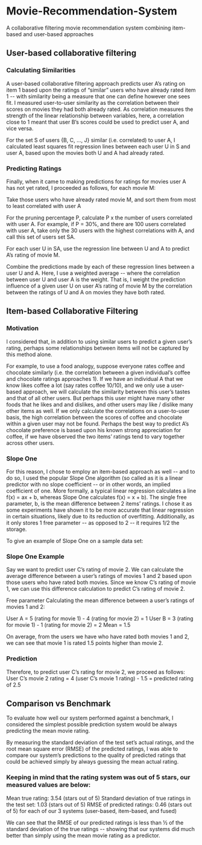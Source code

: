 # Movie-Recommendation-System
A collaborative filtering movie recommendation system combining item-based and user-based approaches

## User-based collaborative filtering

### Calculating Similarities
A user-based collaborative filtering approach predicts user A’s rating on item 1 based upon the ratings of “similar” users who have already rated item 1 -- with similarity being a measure that one can define however one sees fit. I measured user-to-user similarity as the correlation between their scores on movies they had both already rated. As correlation measures the strength of the linear relationship between variables, here, a correlation close to 1 meant that user B’s scores could be used to predict user A, and vice versa. 

For the set S of users {B, C, …, J} similar (i.e. correlated) to user A, I calculated least squares fit regression lines between each user U in S and user A, based upon the movies both U and A had already rated. 


### Predicting Ratings
Finally, when it came to making predictions for ratings for movies user A has not yet rated, I proceeded as follows, for each movie M:

Take those users who have already rated movie M, and sort them from most to least correlated with user A

For the pruning percentage P, calculate P x the number of users correlated with user A. For example, if P = 30%, and there are 100 users correlated with user A, take only the 30 users with the highest correlations with A, and call this set of users set SA.

For each user U in SA, use the regression line between U and A to predict A’s rating of movie M. 

Combine the predictions made by each of these regression lines between a user U and A. Here, I use a weighted average -- where the correlation between user U and user A is the weight. That is, I weight the prediction influence of a given user U on user A’s rating of movie M by the correlation between the ratings of U and A on movies they have both rated. 

## Item-based Collaborative Filtering

### Motivation
I considered that, in addition to using similar users to predict a given user’s rating, perhaps some relationships between items will not be captured by this method alone. 

For example, to use a food analogy, suppose everyone rates coffee and chocolate similarly (i.e. the correlation between a given individual’s coffee and chocolate ratings approaches 1). If we have an individual A that we know likes coffee a lot (say rates coffee 10/10), and we only use a user-based approach, we will calculate the similarity between this user’s tastes and that of all other users. But perhaps this user might have many other foods that he likes and and dislikes, and other users may like / dislike many other items as well. If we only calculate the correlations on a user-to-user basis, the high correlation between the scores of coffee and chocolate within a given user may not be found. Perhaps the best way to predict A’s chocolate preference is based upon his known strong appreciation for coffee, if we have observed the two items’ ratings tend to vary together across other users. 

### Slope One
For this reason, I chose to employ an item-based approach as well -- and to do so, I used the popular Slope One algorithm (so called as it is a linear predictor with no slope coefficient -- or in other words, an implied coefficient of one. More formally, a typical linear regression calculates a line f(x) = ax + b, whereas Slope One calculates f(x) = x + b). The single free parameter, b, is the mean difference between 2 items’ ratings. I chose it as some experiments have shown it to be more accurate that linear regression in certain situations, likely due to its reduction of overfitting. Additionally, as it only stores 1 free parameter -- as opposed to 2 -- it requires 1/2 the storage. 

To give an example of Slope One on a sample data set:

### Slope One Example

Say we want to predict user C’s rating of movie 2. We can calculate the average difference between a user’s ratings of movies 1 and 2 based upon those users who have rated both movies. Since we know C’s rating of movie 1, we can use this difference calculation to predict C’s rating of movie 2. 

Free parameter
Calculating the mean difference between a user’s ratings of movies 1 and 2:

User A = 5 (rating for movie 1) - 4 (rating for movie 2) = 1
User B = 3 (rating for movie 1) - 1 (rating for movie 2) = 2
Mean = 1.5

On average, from the users we have who have rated both movies 1 and 2, we can see that movie 1 is rated 1.5 points higher than movie 2. 

### Prediction
Therefore, to predict user C’s rating for movie 2, we proceed as follows:
User C’s movie 2 rating = 4 (user C’s movie 1 rating) - 1.5 = predicted rating of 2.5 

## Comparison vs Benchmark
To evaluate how well our system performed against a benchmark, I considered the simplest possible prediction system would be always predicting the mean movie rating.

By measuring the standard deviation of the test set’s actual ratings, and the root mean square error (RMSE) of the predicted ratings, I was able to compare our system’s predictions to the quality of predicted ratings that could be achieved simply by always guessing the mean actual rating. 

### Keeping in mind that the rating system was out of 5 stars, our measured values are below: 
Mean true rating: 3.54 (stars out of 5)
Standard deviation of true ratings in the test set: 1.03 (stars out of 5)
RMSE of predicted ratings: 0.46 (stars out of 5) for each of our 3 systems (user-based, item-based, and fused)

We can see that the RMSE of our predicted ratings is less than ½ of the standard deviation of the true ratings -- showing that our systems did much better than simply using the mean movie rating as a predictor. 
